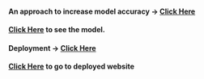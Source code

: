 #### An approach to increase model accuracy -> <a href="https://github.com/V2dha/NOvid-20/pull/21">Click Here</a>

#### <a href="https://github.com/ankit-kaushal/NOvid-20/blob/patch-2/server/Novid-19.ipynb">Click Here</a> to see the model.

#### Deployment -> <a href="https://github.com/V2dha/NOvid-20/pull/20">Click Here</a>

#### <a href="https://novid-predict.herokuapp.com/">Click Here</a> to go to deployed website

